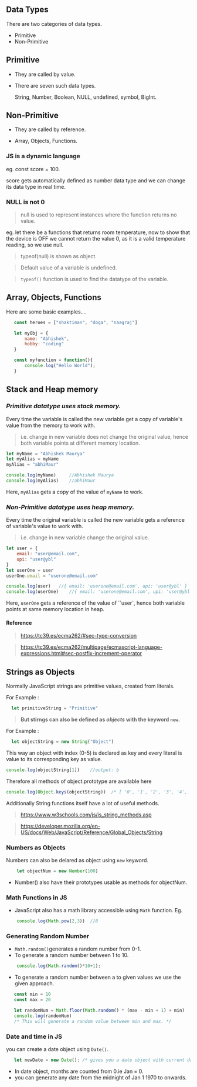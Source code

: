 ## Data Types
    
There are two categories of data types.
- Primitive
- Non-Primitive

## Primitive
- They are called by value.
- There are seven such data types.
    
    String, Number, Boolean, NULL, undefined, symbol, BigInt.

## Non-Primitive

- They are called by reference.
    
- Array, Objects, Functions.

### JS is a dynamic language

eg. const score = 100.

score gets automatically defined as number data type and we can change its data type in real time.


### NULL is not 0
    
>null is used to represent instances where the function returns no value.
    
eg. let there be a functions that returns room temperature, now to show that the device is OFF we cannot return the value 0, as it is a valid temperature reading, so we use null.

> typeof(null) is shown as object.

> Default value of a variable is undefined.

> `typeof()` function is used to find the datatype of the variable.

## Array, Objects, Functions

Here are some basic examples....

 ```javascript
    const heroes = ["shaktiman", "doga", "naagraj"]

    let myObj = {
        name: "Abhishek",
        hobby: "coding"
    }

    const myfunction = function(){
        console.log("Hello World");
    }
 ```

## Stack and Heap memory

 ### ***Primitive datatype uses stack memory.***

Every time the variable is called the new variable get a copy of variable's value from the memory to work with.
> i.e. change in new variable does not change the original value, hence both variable points at different memory location.

```javascript
let myName = "Abhishek Maurya"
let myAlias = myName
myAlias = "abhiMaur"

console.log(myName)     //Abhishek Maurya
console.log(myAlias)    //abhiMaur
```
Here, `myAlias` gets a copy of the value of `myName` to work.

### ***Non-Primitive datatype uses heap memory.***

Every time the original variable is called the new variable gets a reference of variable's value to work with.
> i.e. change in new variable change the original value.

```javascript
let user = {
    email: "user@email.com",
    upi: "user@ybl"
}
let userOne = user
userOne.email = "userone@email.com"

console.log(user)   //{ email: 'userone@email.com', upi: 'user@ybl' }
console.log(userOne)    //{ email: 'userone@email.com', upi: 'user@ybl' }
```
Here, `userOne` gets a reference of the value of ``user`, hence both variable points at same memory location in heap.


#### Reference
> https://tc39.es/ecma262/#sec-type-conversion

> https://tc39.es/ecma262/multipage/ecmascript-language-expressions.html#sec-postfix-increment-operator


## Strings as Objects

Normally JavaScript strings are primitive values, created from literals. 

For Example :
```javascript
  let primitiveString = "Primitive"
```
>**But stirngs can also be defined as *objects* with the keyword `new`.**

For Example :
```javascript
  let objectString = new String("Object")
```
This way an object with index (0-5) is declared as key and every literal is value to its corresponding key as value.

```javascript
console.log(objectString[1])    //output: b
```
Therefore all methods of object.prototype are available here

```javascript
console.log(Object.keys(objectString))  /* [ '0', '1', '2', '3', '4', '5'] */
```
Additionally String functions itself have a lot of useful methods.
> https://www.w3schools.com/js/js_string_methods.asp

> https://developer.mozilla.org/en-US/docs/Web/JavaScript/Reference/Global_Objects/String

### Numbers as Objects
Numbers can also be delared as object using `new` keyword.

```javascript
    let objectNum = new Number(100)
```
- Number() also have their prototypes usable as methods for objectNum. 

### Math Functions in JS
- JavaScript also has a math library accessible using `Math` function.
Eg.
```javascript
    console.log(Math.pow(2,3))  //8
```
### Generating Random Number

- `Math.random()`generates a random number from 0-1.
- To generate a random number between 1 to 10.
```javascript
    console.log(Math.random()*10+1);
```
- To generate a random number between a to given values we use the given approach.

 ```javascript
    const min = 10
    const max = 20

    let randomNum = Math.floor(Math.random() * (max - min + 1) + min)
    console.log(randomNum)
    /* This will generate a random value between min and max. */
 ```
### Date and time in JS
 you can create a date object using `Date()`.
 ```javascript 
    let newDate = new Date(); /* gives you a date object with current date and time. */
 ```
 - In date object, months are counted from 0.ie Jan = 0.
 - you can generate any date from the midnight of Jan 1 1970 to onwards.

